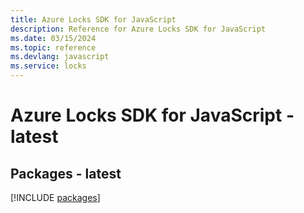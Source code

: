 ```yaml
---
title: Azure Locks SDK for JavaScript
description: Reference for Azure Locks SDK for JavaScript
ms.date: 03/15/2024
ms.topic: reference
ms.devlang: javascript
ms.service: locks
---
```

# Azure Locks SDK for JavaScript - latest
## Packages - latest
[!INCLUDE [packages](locks-index.md)]